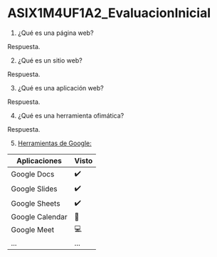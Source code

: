 # ASIX1M4UF1A2_EvaluacionInicial

1. ¿Qué es una página web?

Respuesta.

2. ¿Qué es un sitio web?

Respuesta.

3. ¿Qué es una aplicación web?

Respuesta.

4. ¿Qué es una herramienta ofimática?

Respuesta.

5. [Herramientas de Google:](https://www.google.com/intl/es-419/chrome/browser-tools/)

|Aplicaciones|Visto|
|---------------|------------|
|Google Docs|✔️|
|Google Slides|✔️|
|Google Sheets|✔️|
|Google Calendar|📅|
|Google Meet|💻|
|...|...|